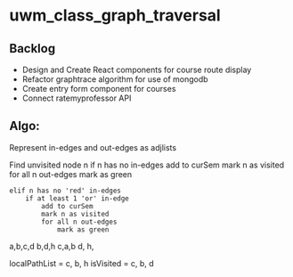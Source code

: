 # uwm_class_graph_traversal

## Backlog

* Design and Create React components for course route display
* Refactor graphtrace algorithm for use of mongodb
* Create entry form component for courses
* Connect ratemyprofessor API



## Algo:
Represent in-edges and out-edges as adjlists

Find unvisited node n
    if n has no in-edges
        add to curSem
        mark n as visited
        for all n out-edges
            mark as green
    
    elif n has no 'red' in-edges
        if at least 1 'or' in-edge
            add to curSem
            mark n as visited
            for all n out-edges
                mark as green
a,b,c,d
b,d,h
c,a,b
d,
h,


localPathList = c, b, h
isVisited = c, b, d